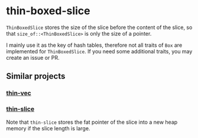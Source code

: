 # thin-boxed-slice

`ThinBoxedSlice` stores the size of the slice before the content of the slice, so that `size_of::<ThinBoxedSlice>` is only the size of a pointer.

I mainly use it as the key of hash tables, therefore not all traits of `Box` are implemented for `ThinBoxedSlice`. If you need some additional traits, you may create an issue or PR.

## Similar projects

### [thin-vec](https://docs.rs/thin-vec)

### [thin-slice](https://docs.rs/thin-slice)

Note that `thin-slice` stores the fat pointer of the slice into a new heap memory if the slice length is large.

